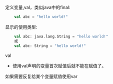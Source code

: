 定义变量,val，类似java中的final:
```scala
	val abc = "hello world!"
```
显示的使用类型:
```scala
	val abc: java.lang.String = "hello world!"
	或
	val abc: String = "hello world!"
```
val
* 使用val声明的变量首次赋值后就不能在赋值了。

如果需要反复给某个变量赋值使用var